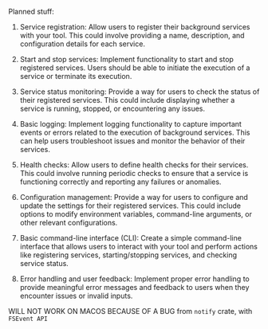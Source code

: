 Planned stuff:

1. Service registration: Allow users to register their background services with your tool. This could involve providing a name, description, and configuration details for each service.

2. Start and stop services: Implement functionality to start and stop registered services. Users should be able to initiate the execution of a service or terminate its execution.

3. Service status monitoring: Provide a way for users to check the status of their registered services. This could include displaying whether a service is running, stopped, or encountering any issues.

4. Basic logging: Implement logging functionality to capture important events or errors related to the execution of background services. This can help users troubleshoot issues and monitor the behavior of their services.

5. Health checks: Allow users to define health checks for their services. This could involve running periodic checks to ensure that a service is functioning correctly and reporting any failures or anomalies.

6. Configuration management: Provide a way for users to configure and update the settings for their registered services. This could include options to modify environment variables, command-line arguments, or other relevant configurations.

7. Basic command-line interface (CLI): Create a simple command-line interface that allows users to interact with your tool and perform actions like registering services, starting/stopping services, and checking service status.

8. Error handling and user feedback: Implement proper error handling to provide meaningful error messages and feedback to users when they encounter issues or invalid inputs.

WILL NOT WORK ON MACOS BECAUSE OF A BUG from `notify` crate, with `FSEvent API` 
